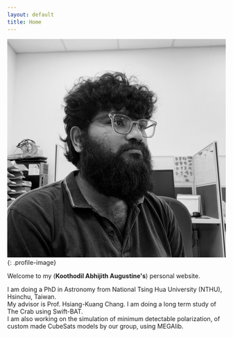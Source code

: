 ```yaml
---
layout: default
title: Home
---
```


![Profile Image](/assets/img/profile_pic/2024.jpg){: .profile-image}

Welcome to my (**Koothodil Abhijith Augustine's**) personal website.


<p>I am doing a PhD in Astronomy from National Tsing Hua University (NTHU), Hsinchu, Taiwan.<br>
My advisor is Prof. Hsiang-Kuang Chang. I am doing a long term study of The Crab using Swift-BAT.<br>
I am also working on the simulation of minimum detectable polarization, of custom made CubeSats models by our group, using MEGAlib.<p>

